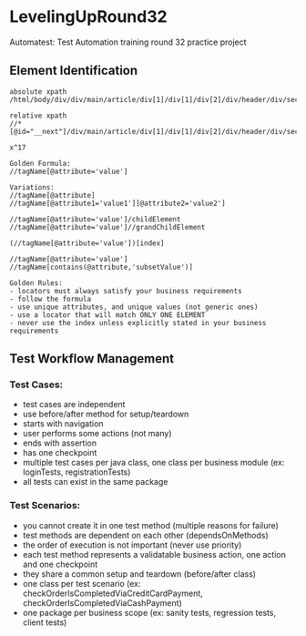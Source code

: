 # LevelingUpRound32
Automatest: Test Automation training round 32 practice project


## Element Identification
```
absolute xpath
/html/body/div/div/main/article/div[1]/div[1]/div[2]/div/header/div/section[1]/a/img

relative xpath
//*[@id="__next"]/div/main/article/div[1]/div[1]/div[2]/div/header/div/section[1]/a/img

x^17

Golden Formula:
//tagName[@attribute='value']

Variations:
//tagName[@attribute]
//tagName[@attribute1='value1'][@attribute2='value2']

//tagName[@attribute='value']/childElement
//tagName[@attribute='value']//grandChildElement

(//tagName[@attribute='value'])[index]

//tagName[@attribute='value']
//tagName[contains(@attribute,'subsetValue')]

Golden Rules:
- locators must always satisfy your business requirements
- follow the formula
- use unique attributes, and unique values (not generic ones)
- use a locator that will match ONLY ONE ELEMENT
- never use the index unless explicitly stated in your business requirements
```

## Test Workflow Management

### Test Cases:
- test cases are independent
- use before/after method for setup/teardown
- starts with navigation
- user performs some actions (not many)
- ends with assertion
- has one checkpoint
- multiple test cases per java class, one class per business module (ex: loginTests, registrationTests)
- all tests can exist in the same package

### Test Scenarios:
- you cannot create it in one test method (multiple reasons for failure)
- test methods are dependent on each other (dependsOnMethods)
- the order of execution is not important (never use priority)
- each test method represents a validatable business action, one action and one checkpoint
- they share a common setup and teardown (before/after class)
- one class per test scenario (ex: checkOrderIsCompletedViaCreditCardPayment, checkOrderIsCompletedViaCashPayment)
- one package per business scope (ex: sanity tests, regression tests, client tests)
